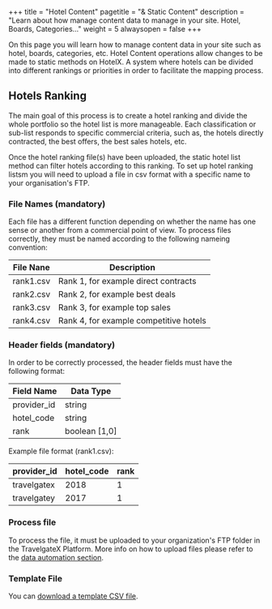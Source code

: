 +++
title = "Hotel Content"
pagetitle = "& Static Content"
description = "Learn about how manage content data to manage in your site. Hotel, Boards, Categories..."
weight = 5
alwaysopen = false
+++

On this page you will learn how to manage content data in your site such as hotel, boards, categories, etc. Hotel Content operations allow changes to be made to static methods on HotelX. A system where hotels can be divided into different rankings or priorities in order to facilitate the mapping process.

## Hotels Ranking

The main goal of this process is to create a hotel ranking and divide the whole portfolio so the hotel list is more manageable. Each classification or sub-list responds to specific commercial criteria, such as, the hotels directly contracted, the best offers, the best sales hotels, etc.

Once the hotel ranking file(s) have been uploaded, the static hotel list method can filter hotels according to this ranking. To set up hotel ranking listsm you will need to upload a file in csv format with a specific name to your organisation's FTP.

### File Names (mandatory)

Each file has a different function depending on whether the name has one sense or another from a commercial point of view. To process files correctly, they must be named according to the following nameing convention:

|File Nane| Description|
|---------|------------|
|rank1.csv | Rank 1, for example direct contracts |
|rank2.csv | Rank 2, for example best deals |
|rank3.csv | Rank 3, for example top sales |
|rank4.csv | Rank 4, for example competitive hotels |

### Header fields (mandatory)

In order to be correctly processed, the header fields must have the following format:

| Field Name | Data Type |
|-------------|----------|
| provider_id | string |
| hotel_code | string |
| rank | boolean [1,0] |

Example file format (rank1.csv):

| provider_id | hotel_code |rank |
|-------------|------------|-----|
| travelgatex | 2018 | 1 |
| travelgatey | 2017 | 1 |
 
### Process file

To process the file, it must be uploaded to your organization's FTP folder in the TravelgateX Platform. More info on how to upload files please refer to the [data automation section](/travelgatex/data-automation/).

### Template File

You can [download a template CSV file](/content/rank1.csv).
